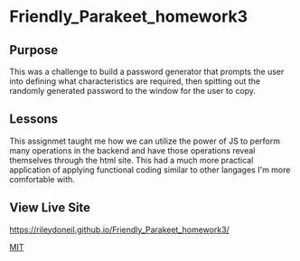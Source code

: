 # Friendly_Parakeet_homework3

## Purpose

This was a challenge to build a password generator that prompts the user into defining what characteristics are required, then spitting out the randomly generated password to the window for the user to copy.

## Lessons

This assignmet taught me how we can utilize the power of JS to perform many operations in the backend and have those operations reveal themselves through the html site. This had a much more practical application of applying functional coding similar to other langages I'm more comfortable with.

## View Live Site

https://rileydoneil.github.io/Friendly_Parakeet_homework3/

[MIT](https://choosealicense.com/licenses/mit/)
